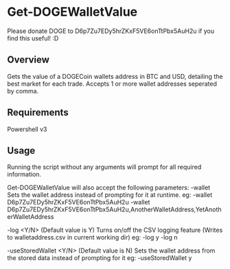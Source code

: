 Get-DOGEWalletValue
===================

Please donate DOGE to D6p7Zu7EDy5hrZKxF5VE6onTtPbx5AuH2u if you find this useful! :D

Overview
--------
Gets the value of a DOGECoin wallets address in BTC and USD, detailing the best market for each trade. 
Accepts 1 or more wallet addresses seperated by comma.


Requirements
--------
Powershell v3


Usage
-------
Running the script without any arguments will prompt for all required information.

Get-DOGEWalletValue will also accept the following parameters:
-wallet <WALLETSTRING> 
Sets the wallet address instead of prompting for it at runtime.
eg:   -wallet D6p7Zu7EDy5hrZKxF5VE6onTtPbx5AuH2u
      -wallet D6p7Zu7EDy5hrZKxF5VE6onTtPbx5AuH2u,AnotherWalletAddress,YetAnotherWalletAddress
      
-log <Y/N>    (Default value is Y)
Turns on/off the CSV logging feature (Writes to walletaddress.csv in current working dir)
eg:   -log y
      -log n
      
-useStoredWallet <Y/N>    (Default value is N)
Sets the wallet address from the stored data instead of prompting for it
eg:   -useStoredWallet y
